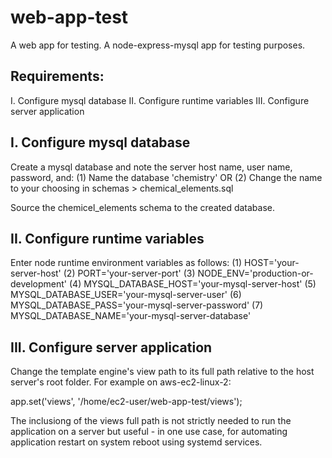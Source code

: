 # web-app-test
A web app for testing.
A node-express-mysql app for testing purposes.

## Requirements:
I. Configure mysql database
II. Configure runtime variables
III. Configure server application

## I. Configure mysql database
Create a mysql database and note the server host name, user name, password,
and:
(1) Name the database 'chemistry' OR
(2) Change the name to your choosing in schemas > chemical_elements.sql 

Source the chemicel_elements schema to the created database.

## II. Configure runtime variables
Enter node runtime environment variables as follows:
(1) HOST='your-server-host'
(2) PORT='your-server-port'
(3) NODE_ENV='production-or-development'
(4) MYSQL_DATABASE_HOST='your-mysql-server-host'
(5) MYSQL_DATABASE_USER='your-mysql-server-user'
(6) MYSQL_DATABASE_PASS='your-mysql-server-password'
(7) MYSQL_DATABASE_NAME='your-mysql-server-database'

## III. Configure server application
Change the template engine's view path to its full path relative to the host
server's root folder. For example on aws-ec2-linux-2:

app.set('views', '/home/ec2-user/web-app-test/views');

The inclusiong of the views full path is not strictly needed to run the
application on a server but useful - in one use case, for automating
application restart on system reboot using systemd services.